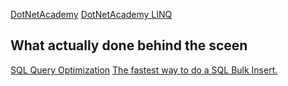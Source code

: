 [DotNetAcademy](https://www.linkedin.com/pulse/best-practices-writing-complex-sql-joins-inner-left-right-akash-jwyyc/)
[DotNetAcademy LINQ](https://medium.com/@imAkash25/linqs-select-vs-foreach-why-select-is-the-better-choice-2ded418cd96b)



## What actually done behind the sceen 
[SQL Query Optimization](https://www.linkedin.com/feed/update/urn:li:activity:7244933737774243841/?updateEntityUrn=urn%3Ali%3Afs_feedUpdate%3A%28V2%2Curn%3Ali%3Aactivity%3A7244933737774243841%29)
[The fastest way to do a SQL Bulk Insert.](https://medium.com/@imAkash25/the-fastest-way-to-do-a-sql-bulk-insert-61e30a07e1b3)
